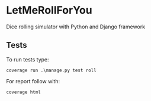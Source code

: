 # LetMeRollForYou
Dice rolling simulator with Python and Django framework

## Tests
To run tests type:
```
coverage run .\manage.py test roll
```
For report follow with:
```
coverage html
```

